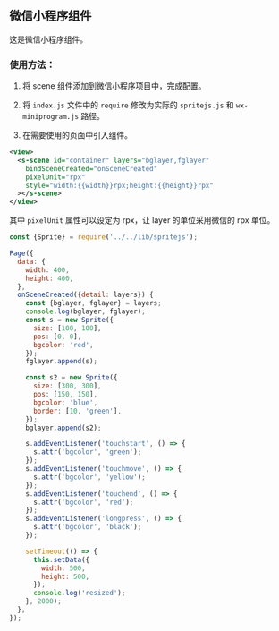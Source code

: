 ## 微信小程序组件

这是微信小程序组件。

### 使用方法：

1. 将 scene 组件添加到微信小程序项目中，完成配置。

1. 将 `index.js` 文件中的 `require` 修改为实际的 `spritejs.js` 和 `wx-miniprogram.js` 路径。

1. 在需要使用的页面中引入组件。

```xml
<view>
  <s-scene id="container" layers="bglayer,fglayer"
    bindSceneCreated="onSceneCreated"
    pixelUnit="rpx"
    style="width:{{width}}rpx;height:{{height}}rpx"
  ></s-scene>
</view>
```

其中 `pixelUnit` 属性可以设定为 rpx，让 layer 的单位采用微信的 rpx 单位。

```js
const {Sprite} = require('../../lib/spritejs');

Page({
  data: {
    width: 400,
    height: 400,
  },
  onSceneCreated({detail: layers}) {
    const {bglayer, fglayer} = layers;
    console.log(bglayer, fglayer);
    const s = new Sprite({
      size: [100, 100],
      pos: [0, 0],
      bgcolor: 'red',
    });
    fglayer.append(s);

    const s2 = new Sprite({
      size: [300, 300],
      pos: [150, 150],
      bgcolor: 'blue',
      border: [10, 'green'],
    });
    bglayer.append(s2);

    s.addEventListener('touchstart', () => {
      s.attr('bgcolor', 'green');
    });
    s.addEventListener('touchmove', () => {
      s.attr('bgcolor', 'yellow');
    });
    s.addEventListener('touchend', () => {
      s.attr('bgcolor', 'red');
    });
    s.addEventListener('longpress', () => {
      s.attr('bgcolor', 'black');
    });

    setTimeout(() => {
      this.setData({
        width: 500,
        height: 500,
      });
      console.log('resized');
    }, 2000);
  },
});
```
